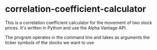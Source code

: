 # correlation-coefficient-calculator

This is a correlation coefficient calculator for the movement of two stock prices. It's written in Python and use the Alpha Vantage API.

The program operates in the command line and takes as arguments the ticker symbols of the stocks we want to use
